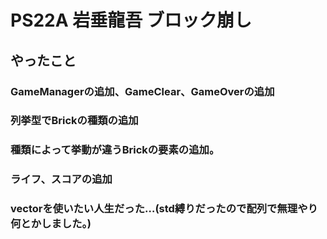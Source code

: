 # PS22A 岩垂龍吾 ブロック崩し

## やったこと

### GameManagerの追加、GameClear、GameOverの追加
### 列挙型でBrickの種類の追加
### 種類によって挙動が違うBrickの要素の追加。
### ライフ、スコアの追加
### vectorを使いたい人生だった…(std縛りだったので配列で無理やり何とかしました。)

